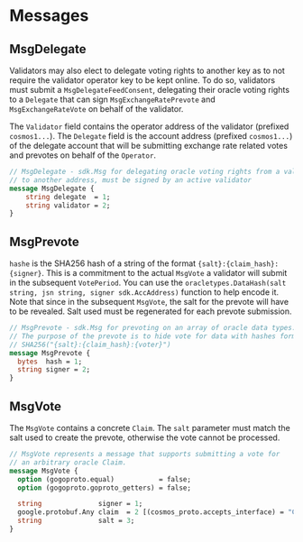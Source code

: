 <!--
order: 3
-->

# Messages

## MsgDelegate

Validators may also elect to delegate voting rights to another key as to not require the validator operator key to be kept online. To do so, validators must submit a `MsgDelegateFeedConsent`, delegating their oracle voting rights to a `Delegate` that can sign `MsgExchangeRatePrevote` and `MsgExchangeRateVote` on behalf of the validator.

The `Validator` field contains the operator address of the validator (prefixed `cosmos1...`). The `Delegate` field is the account address (prefixed `cosmos1...`) of the delegate account that will be submitting exchange rate related votes and prevotes on behalf of the `Operator`.

```proto
// MsgDelegate - sdk.Msg for delegating oracle voting rights from a validator
// to another address, must be signed by an active validator
message MsgDelegate {
    string delegate  = 1;
    string validator = 2;
}
```

## MsgPrevote

`hashe` is the SHA256 hash of a string of the format `{salt}:{claim_hash}:{signer}`. This is a commitment to the actual `MsgVote` a validator will submit in the subsequent `VotePeriod`. You can use the `oracletypes.DataHash(salt string, jsn string, signer sdk.AccAddress)` function to help encode it. Note that since in the subsequent `MsgVote`, the salt for the prevote will have to be revealed. Salt used must be regenerated for each prevote submission.

```proto
// MsgPrevote - sdk.Msg for prevoting on an array of oracle data types.
// The purpose of the prevote is to hide vote for data with hashes formatted as hex string:
// SHA256("{salt}:{claim_hash}:{voter}")
message MsgPrevote {
  bytes  hash = 1;
  string signer = 2;
}
```

## MsgVote

The `MsgVote` contains a concrete `Claim`. The `salt` parameter must match the salt used to create the prevote, otherwise the vote cannot be processed.

```proto
// MsgVote represents a message that supports submitting a vote for
// an arbitrary oracle Claim.
message MsgVote {
  option (gogoproto.equal)           = false;
  option (gogoproto.goproto_getters) = false;

  string              signer = 1;
  google.protobuf.Any claim  = 2 [(cosmos_proto.accepts_interface) = "Claim"];
  string              salt = 3;
}
```
